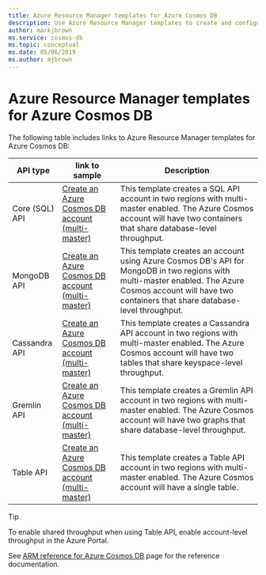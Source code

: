 ```yaml
---
title: Azure Resource Manager templates for Azure Cosmos DB
description: Use Azure Resource Manager templates to create and configure Azure Cosmos DB. 
author: markjbrown
ms.service: cosmos-db
ms.topic: conceptual
ms.date: 05/06/2019
ms.author: mjbrown
---
```


# Azure Resource Manager templates for Azure Cosmos DB

The following table includes links to Azure Resource Manager templates for Azure Cosmos DB:

|**API type** | **link to sample**| **Description** |
|---|---| ---|
|Core (SQL) API| [Create an Azure Cosmos DB account (multi-master)](manage-sql-with-arm.md) | This template creates a SQL API account in two regions with multi-master enabled. The Azure Cosmos account will have two containers that share database-level throughput. |
| MongoDB API | [Create an Azure Cosmos DB account (multi-master)](manage-mongodb-with-arm.md) | This template creates an account using Azure Cosmos DB's API for MongoDB in two regions with multi-master enabled. The Azure Cosmos account will have two containers that share database-level throughput. |
| Cassandra API | [Create an Azure Cosmos DB account (multi-master)](manage-cassandra-with-arm.md) | This template creates a Cassandra API account in two regions with multi-master enabled. The Azure Cosmos account will have two tables that share keyspace-level throughput. |
| Gremlin API| [Create an Azure Cosmos DB account (multi-master)](manage-gremlin-with-arm.md) | This template creates a Gremlin API account in two regions with multi-master enabled. The Azure Cosmos account will have two graphs that share database-level throughput. |
| Table API | [Create an Azure Cosmos DB account (multi-master)](manage-table-with-arm.md) | This template  creates a Table API account in two regions with multi-master enabled. The Azure Cosmos account will have a single table. |

> [!TIP]
> To enable shared throughput when using Table API, enable account-level throughput in the Azure Portal.

See [ARM reference for Azure Cosmos DB](/azure/templates/microsoft.documentdb/allversions) page for the reference documentation.